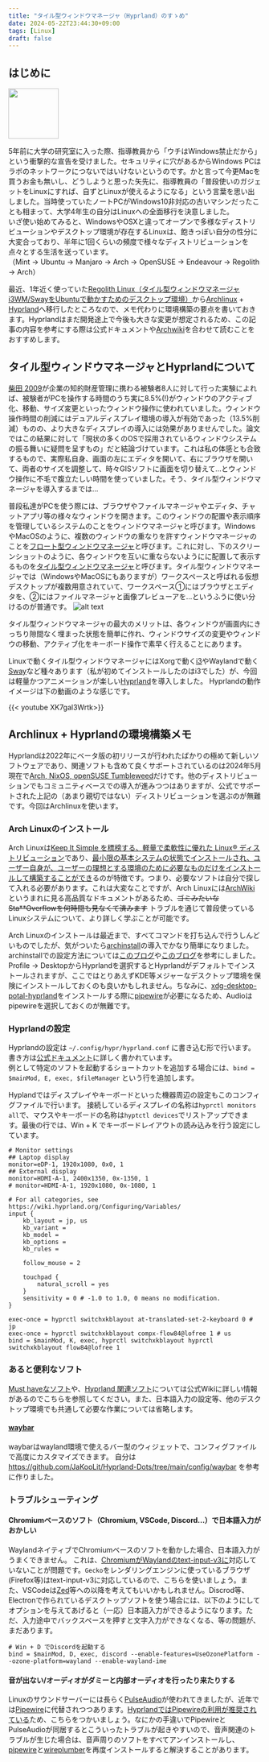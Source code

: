 ```yaml
---
title: "タイル型ウィンドウマネージャ（Hyprland）のすゝめ"
date: 2024-05-22T23:44:30+09:00
tags: [Linux]
draft: false
---
```

## はじめに
<img src="/images/arch_hyprland/meme.png" width=100>

5年前に大学の研究室に入った際、指導教員から「ウチはWindows禁止だから」という衝撃的な宣告を受けました。セキュリティに穴があるからWindows PCはラボのネットワークにつないではいけないというのです。かと言って今更Macを買うお金も無いし、どうしようと思った矢先に、指導教員の「普段使いのガジェットをLinuxにすれば、自ずとLinuxが使えるようになる」という言葉を思い出しました。当時使っていたノートPCがWindows10非対応の古いマシンだったことも相まって、大学4年生の自分はLinuxへの全面移行を決意しました。  
いざ使い始めてみると、WindowsやOSXと違ってオープンで多様なディストリビューションやデスクトップ環境が存在するLinuxは、飽きっぽい自分の性分に大変合っており、半年に1回くらいの頻度で様々なディストリビューションを点々とする生活を送っています。  
（Mint -> Ubuntu -> Manjaro -> Arch -> OpenSUSE -> Endeavour -> Regolith -> Arch）  

最近、1年近く使っていた[Regolith Linux（タイル型ウィンドウマネージャi3WM/SwayをUbuntuで動かすためのデスクトップ環境）](https://regolith-desktop.com/)から[Archlinux](http://www.archlinux.jp/) + [Hyprland](https://hyprland.org/)へ移行したところなので、メモ代わりに環境構築の要点を書いておきます。Hyprlandはまだ開発途上で今後も大きな変更が想定されるため、この記事の内容を参考にする際は公式ドキュメントや[Archwiki](https://wiki.archlinux.jp/index.php/%E3%83%A1%E3%82%A4%E3%83%B3%E3%83%9A%E3%83%BC%E3%82%B8)を合わせて読むことをおすすめします。

## タイル型ウィンドウマネージャとHyprlandについて
[柴田 2009](http://id.nii.ac.jp/1001/00009260/)が企業の知的財産管理に携わる被験者8人に対して行った実験によれば、被験者がPCを操作する時間のうち実に8.5%(!)がウィンドウのアクティブ化、移動、サイズ変更といったウィンドウ操作に使われていました。ウィンドウ操作時間の削減にはデュアルディスプレイ環境の導入が有効であった（13.5%削減）ものの、より大きなディスプレイの導入には効果がありませんでした。論文ではこの結果に対して「現状の多くのOSで採用されているウィンドウシステムの振る舞いに疑問を呈すもの」だと結論づけています。これは私の体感とも合致するもので、実際私自身、画面の左にエディタを開いて、右にブラウザを開いて、両者のサイズを調整して、時々GISソフトに画面を切り替えて…とウィンドウ操作に不毛で腹立たしい時間を使っていました。そう、タイル型ウィンドウマネージャを導入するまでは...

普段私達がPCを使う際には、ブラウザやファイルマネージャやエディタ、チャットアプリ等の様々なウィンドウを開きます。このウィンドウの配置や表示順序を管理しているシステムのことをウィンドウマネージャと呼びます。WindowsやMacOSのように、複数のウィンドウの重なりを許すウィンドウマネージャのことを[フロート型ウィンドウマネージャ](https://ja.wikipedia.org/wiki/%E3%82%B9%E3%82%BF%E3%83%83%E3%82%AF%E5%9E%8B%E3%82%A6%E3%82%A3%E3%83%B3%E3%83%89%E3%82%A6%E3%83%9E%E3%83%8D%E3%83%BC%E3%82%B8%E3%83%A3)と呼びます。これに対し、下のスクリーンショットのように、各ウィンドウを互いに重ならないようにに配置して表示するものを[タイル型ウィンドウマネージャ](https://ja.wikipedia.org/wiki/%E3%82%BF%E3%82%A4%E3%83%AB%E5%9E%8B%E3%82%A6%E3%82%A3%E3%83%B3%E3%83%89%E3%82%A6%E3%83%9E%E3%83%8D%E3%83%BC%E3%82%B8%E3%83%A3)と呼びます。タイル型ウィンドウマネージャでは（WindowsやMacOSにもありますが）ワークスペースと呼ばれる仮想デスクトップが複数用意されていて、ワークスペース①にはブラウザとエディタを、②にはファイルマネージャと画像プレビューアを…というふうに使い分けるのが普通です。
![alt text](/images/arch_hyprland/screenshot.png)

タイル型ウィンドウマネージャの最大のメリットは、各ウィンドウが画面内にきっちり隙間なく埋まった状態を簡単に作れ、ウィンドウサイズの変更やウィンドウの移動、アクティブ化をキーボード操作で素早く行えることにあります。

Linuxで動くタイル型ウィンドウマネージャにはXorgで動く[i3](https://i3wm.org/)やWaylandで動く[Sway](https://swaywm.org/)など種々あります（私が初めてインストールしたのはi3でした）が、今回は軽量かつアニメーションが楽しい[Hyprland](https://hyprland.org/)を導入しました。
Hyprlandの動作イメージは下の動画のような感じです。

{{< youtube  XK7gal3Wrtk>}}

## Archlinux + Hyprlandの環境構築メモ
Hyprlandは2022年にベータ版の初リリースが行われたばかりの極めて新しいソフトウェアであり、関連ソフトも含めて良くサポートされているのは2024年5月現在で[Arch, NixOS, openSUSE Tumbleweed](https://wiki.hyprland.org/Getting-Started/Installation/#packages)だけです。他のディストリビューションでもコミュニティベースでの導入が進みつつはありますが、公式でサポートされた上記の（あまり親切ではない）ディストリビューションを選ぶのが無難です。今回はArchlinuxを使います。

### Arch Linuxのインストール
Arch Linuxは[Keep It Simple を標榜する、軽量で柔軟性に優れた Linux® ディストリビューション](http://www.archlinux.jp/)であり、[最小限の基本システムの状態でインストールされ、ユーザー自身が、ユーザーの理想とする環境のために必要なものだけをインストールして構築することができ](https://wiki.archlinux.jp/index.php/Arch_Linux)るのが特徴です。つまり、必要なソフトは自分で探して入れる必要があります。これは大変なことですが、Arch Linuxには[ArchWiki](https://wiki.archlinux.jp/index.php/%E3%83%A1%E3%82%A4%E3%83%B3%E3%83%9A%E3%83%BC%E3%82%B8)というまれに見る高品質なドキュメントがあるため、~~ゴミみたいなSta**Overflowを何時間も見なくて済みます~~ トラブルを通じて普段使っているLinuxシステムについて、より詳しく学ぶことが可能です。

Arch Linuxのインストールは最近まで、すべてコマンドを打ち込んで行うしんどいものでしたが、気がついたら[archinstall](https://wiki.archlinux.jp/index.php/Archinstall)の導入でかなり簡単になりました。
archinstallでの設定方法については[このブログ](https://japan.zdnet.com/article/35212977/)や[このブログ](https://qiita.com/jibri/items/7d352afcfc2754cfb0a0)を参考にしました。Profile -> DesktopからHyprlandを選択するとHyprlandがデフォルトでインストールされますが、ここではとりあえずKDE等メジャーなデスクトップ環境を保険にインストールしておくのも良いかもしれません。ちなみに、[xdg-desktop-potal-hyprland](https://wiki.hyprland.org/Useful-Utilities/Hyprland-desktop-portal/)をインストールする際に[pipewire](https://wiki.archlinux.jp/index.php/PipeWire)が必要になるため、Audioはpipewireを選択しておくのが無難です。

### Hyprlandの設定
Hyprlandの設定は `~/.config/hypr/hyprland.conf` に書き込む形で行います。
書き方は[公式ドキュメント](https://wiki.hyprland.org/Configuring/)に詳しく書かれています。  
例として特定のソフトを起動するショートカットを追加する場合には、`bind = $mainMod, E, exec, $fileManager` という行を追加します。  

Hyplandではディスプレイやキーボードといった機器周辺の設定もこのコンフィグファイルで行います。
接続しているディスプレイの名称は`hyprctl monitors all`で、マウスやキーボードの名称は`hyptctl devices`でリストアップできます。最後の行では、Win + K でキーボードレイアウトの読み込みを行う設定にしています。

```
# Monitor settings
## Laptop display
monitor=eDP-1, 1920x1080, 0x0, 1
## External display
monitor=HDMI-A-1, 2400x1350, 0x-1350, 1
# monitor=HDMI-A-1, 1920x1080, 0x-1080, 1

# For all categories, see https://wiki.hyprland.org/Configuring/Variables/
input {
    kb_layout = jp, us
    kb_variant =
    kb_model =
    kb_options =
    kb_rules =

    follow_mouse = 2

    touchpad {
        natural_scroll = yes
    }
    sensitivity = 0 # -1.0 to 1.0, 0 means no modification.
}

exec-once = hyprctl switchxkblayout at-translated-set-2-keyboard 0 # jp
exec-once = hyprctl switchxkblayout compx-flow84@lofree 1 # us
bind = $mainMod, K, exec, hyprctl switchxkblayout hyprctl switchxkblayout flow84@lofree 1
```

### あると便利なソフト
[Must haveなソフト](https://wiki.hyprland.org/Useful-Utilities/Must-have/)や、[Hyprland 関連ソフト](https://wiki.hyprland.org/Useful-Utilities/Hypr-Ecosystem/)については公式Wikiに詳しい情報があるのでこちらを参照してください。また、日本語入力の設定等、他のデスクトップ環境でも共通して必要な作業については省略します。

#### [waybar](https://github.com/Alexays/Waybar)
waybarはwayland環境で使えるバー型のウィジェットで、コンフィグファイルで高度にカスタマイズできます。
自分は https://github.com/JaKooLit/Hyprland-Dots/tree/main/config/waybar を参考に作りました。

### トラブルシューティング
#### Chromiumベースのソフト（Chromium, VSCode, Discord...）で日本語入力がおかしい
WaylandネイティブでChromiumベースのソフトを動かした場合、日本語入力がうまくできません。
これは、[ChromiumがWaylandのtext-input-v3に](https://zenn.dev/yangniao23/scraps/1ea51913f482cf)対応していないことが問題です。`Gecko`をレンダリングエンジンに使っているブラウザ(Firefox等)はtext-input-v3に対応しているので、こちらを使いましょう。また、VSCodeは[Zed](https://zed.dev/)等への以降を考えてもいいかもしれません。Discrod等、Electronで作られているデスクトップソフトを使う場合には、以下のようにしてオプションを与えてあげると（一応）日本語入力ができるようになります。ただ、入力途中でバックスペースを押すと文字入力ができなくなる、等の問題が、まだあります。

```
# Win + D でDiscordを起動する
bind = $mainMod, D, exec, discord --enable-features=UseOzonePlatform --ozone-platform=wayland --enable-wayland-ime 
```

#### 音が出ない/オーディオがダミーと内部オーディオを行ったり来たりする
Linuxのサウンドサーバーには長らく[PulseAudio](https://wiki.archlinux.jp/index.php/PulseAudio)が使われてきましたが、近年では[Pipewire](https://wiki.archlinux.jp/index.php/PipeWire)に代替されつつあります。[HyprlandではPipewireの利用が推奨されている](https://wiki.hyprland.org/Useful-Utilities/Must-have/)ため、こちらをつかいましょう。なにかの手違いでPipewireとPulseAudioが同居するとこういったトラブルが起きやすいので、音声関連のトラブルが生じた場合は、音声周りのソフトをすべてアンインストールし、[pipewire](https://wiki.archlinux.jp/index.php/PipeWire)と[wireplumber](https://wiki.archlinux.jp/index.php/WirePlumber)を再度インストールすると解決することがあります。